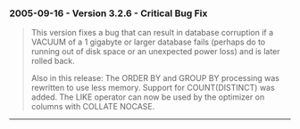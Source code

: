 ### 2005\-09\-16 \- Version 3\.2\.6 \- Critical Bug Fix


> This version fixes a bug that can result in database
>  corruption if a VACUUM of a 1 gigabyte or larger database fails
>  (perhaps do to running out of disk space or an unexpected power loss)
>  and is later rolled back.
>  
>  Also in this release:
>  The ORDER BY and GROUP BY processing was rewritten to use less memory.
>  Support for COUNT(DISTINCT) was added. The LIKE operator can now be
>  used by the optimizer on columns with COLLATE NOCASE.



---

